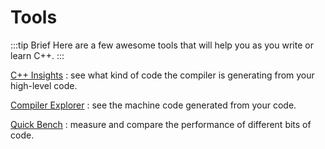 # Tools

:::tip Brief
Here are a few awesome tools that will help you as you write or learn C++.
:::

[C++ Insights](https://cppinsights.io/) : see what kind of code the compiler is generating from your high-level code.

[Compiler Explorer](https://godbolt.org/) : see the machine code generated from your code.

[Quick Bench](https://quick-bench.com/) : measure and compare the performance of different bits of code.